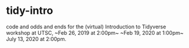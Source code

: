 # tidy-intro

code and odds and ends for the (virtual) Introduction to Tidyverse workshop at UTSC, ~Feb 26, 2019 at 2:00pm~ ~Feb 19, 2020 at 1:00pm~ July 13, 2020 at 2:00pm.
